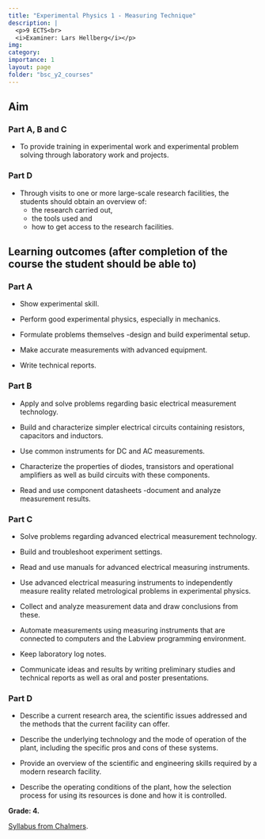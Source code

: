 ```yaml
---
title: "Experimental Physics 1 - Measuring Technique"
description: |
  <p>9 ECTS<br>
  <i>Examiner: Lars Hellberg</i></p>
img:
category: 
importance: 1
layout: page
folder: "bsc_y2_courses"
---
```

<!-- markdownlint-disable MD024 -->
## Aim

### Part A, B and C

- To provide training in experimental work and experimental problem solving through laboratory work and projects.

### Part D

- Through visits to one or more large-scale research facilities, the students should obtain an overview of:
  - the research carried out,
  - the tools used and
  - how to get access to the research facilities.

## Learning outcomes (after completion of the course the student should be able to)

### Part A

- Show experimental skill.

- Perform good experimental physics, especially in mechanics.

- Formulate problems themselves -design and build experimental setup.

- Make accurate measurements with advanced equipment.

- Write technical reports.

### Part B

- Apply and solve problems regarding basic electrical measurement technology.

- Build and characterize simpler electrical circuits containing resistors, capacitors and inductors.

- Use common instruments for DC and AC measurements.

- Characterize the properties of diodes, transistors and operational amplifiers as well as build circuits with these components.

- Read and use component datasheets -document and analyze measurement results.

### Part C

- Solve problems regarding advanced electrical measurement technology.

- Build and troubleshoot experiment settings.

- Read and use manuals for advanced electrical measuring instruments.

- Use advanced electrical measuring instruments to independently measure reality related metrological problems in experimental physics.

- Collect and analyze measurement data and draw conclusions from these.

- Automate measurements using measuring instruments that are connected to computers and the Labview programming environment.

- Keep laboratory log notes.

- Communicate ideas and results by writing preliminary studies and technical reports as well as oral and poster presentations.

### Part D

- Describe a current research area, the scientific issues addressed and the methods that the current facility can offer.

- Describe the underlying technology and the mode of operation of the plant, including the specific pros and cons of these systems.

- Provide an overview of the scientific and engineering skills required by a modern research facility.

- Describe the operating conditions of the plant, how the selection process for using its resources is done and how it is controlled.

**Grade: 4.**

[Syllabus from Chalmers](https://www.chalmers.se/en/education/your-studies/find-course-and-programme-syllabi/course-syllabus/TIF083/?acYear=2021%2F2022).
